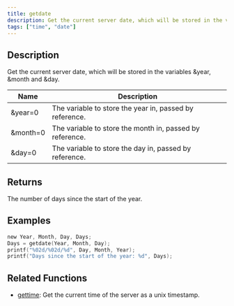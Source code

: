 ```yaml
---
title: getdate
description: Get the current server date, which will be stored in the variables &year, &month and &day.
tags: ["time", "date"]
---
```


<LowercaseNote />

## Description

Get the current server date, which will be stored in the variables &year, &month and &day.

| Name     | Description                                              |
| -------- | -------------------------------------------------------- |
| &year=0  | The variable to store the year in, passed by reference.  |
| &month=0 | The variable to store the month in, passed by reference. |
| &day=0   | The variable to store the day in, passed by reference.   |

## Returns

The number of days since the start of the year.

## Examples

```c
new Year, Month, Day, Days;
Days = getdate(Year, Month, Day);
printf("%02d/%02d/%d", Day, Month, Year);
printf("Days since the start of the year: %d", Days);
```

## Related Functions

- [gettime](gettime): Get the current time of the server as a unix timestamp.
